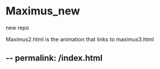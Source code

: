 # Maximus_new
new repo

Maximus2.html is the animation that links to maximus3.html

--
permalink: /index.html
--

